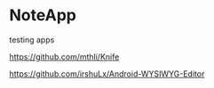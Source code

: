 # NoteApp


testing apps

https://github.com/mthli/Knife

https://github.com/irshuLx/Android-WYSIWYG-Editor
